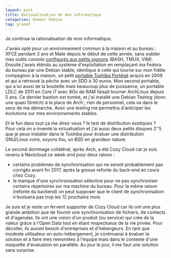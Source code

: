 ```yaml
---
layout: post
title: Rationalisation de mon informatique
categories: Humeur Debian
tag: planet
---
```


Je continue la rationalisation de mon informatique.<!-- more -->

J'avais opté pour un environnement commun à la maison et au bureau : XFCE
pendant 3 ans et Mate depuis le début de cette année, sans oublier mes outils
*console* [configurés aux petits oignons](https://github.com/kianby/dotfiles)
(BASH, TMUX, VIM). Ensuite j'avais éténdu au système d'exploitation en
remplaçant ma Fedora du bureau par une Debian stable, identique à celle qui
tourne sur mon fidèle compagnon à la maison, un petit [portable Toshiba
Portégé](http://www.toshiba.fr/discontinued-products/portege-m800-10d) acquis
en 2009 et qui a retrouvé la pêche avec un SDD à 30 euros. Mon second portable,
qui a lui aussi de la bouteille mais beaucoup plus de puissance, un portable
LDLC de 2011 en Core i7 avec 8Go de RAM faisait tourner ArchLinux depuis 5 ans.
Ce dernier bastion est tombé, et j'ai installé une Debian Testing (donc une
quasi Stretch) à la place de Arch ; rien de personnel, cela va dans le sens de
ma démarche. Avoir une testing me permettra d'anticiper les évolutions sur mes
environnements stables.

Et le fun dans tout ça me direz-vous ? le test de distribution exotiques ? Pour
cela on a inventé la virtualisation et j'ai aussi deux petits disques 2''5 que
je peux installer dans le Toshiba pour évaluer une distribution GNU/Linux
voire, soyons fou, un BSD en grandeur nature.

Le second dommage collatéral, après Arch, a été Cozy Cloud car je suis revenu à
Nextcloud ce week-end pour deux raison :

* certains problèmes de synchronisation qui ne seront probablement pas corrigés
  avant fin 2017, après la grosse refonte du back-end en cours chez Cozy.
* le manque d'une synchronisation sélective pour ne pas synchroniser certains
  répertoires sur ma machine du bureau. Pour la même raison (refonte du
  backend) on peut supposer que le client de synchronisation n'évoluera pas trop
  les 12 prochains mois 

Je suis et je reste un fervent supporter de Cozy Cloud car ils ont une plus
grande ambition que de fournir une synchronisation de fichiers, de contacts et
d'agendas. Ils ont une vision d'un produit (ou service) qui crée de la valeur
grâce à l'Open Data tout en étant respectueux de la vie privée. Pour décoller,
ils auront besoin d'entreprises et d'hébergeurs. En tant que modeste
utilisateur en auto-hébergement, je continuerai à évaluer la solution et à
faire mes remontées à l'équipe mais dans le contexte d'une maquette
d'évaluation en parallèle. Au jour le jour, il me faut une solution sans
surprise.
